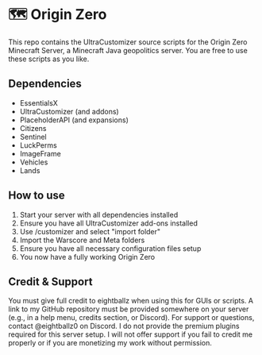 # 🗺️ Origin Zero
This repo contains the UltraCustomizer source scripts for the Origin Zero Minecraft Server, a Minecraft Java geopolitics server. You are free to use these scripts as you like. 

## Dependencies
- EssentialsX
- UltraCustomizer (and addons)
- PlaceholderAPI (and expansions)
- Citizens
- Sentinel
- LuckPerms
- ImageFrame
- Vehicles
- Lands

## How to use
1. Start your server with all dependencies installed
2. Ensure you have all UltraCustomizer add-ons installed
3. Use /customizer and select "import folder"
4. Import the Warscore and Meta folders
5. Ensure you have all necessary configuration files setup
6. You now have a fully working Origin Zero

## Credit & Support
You must give full credit to eightballz when using this for GUIs or scripts. A link to my GitHub repository must be provided somewhere on your server (e.g., in a help menu, credits section, or Discord). For support or questions, contact @eightballz0 on Discord. I do not provide the premium plugins required for this server setup. I will not offer support if you fail to credit me properly or if you are monetizing my work without permission.

  
